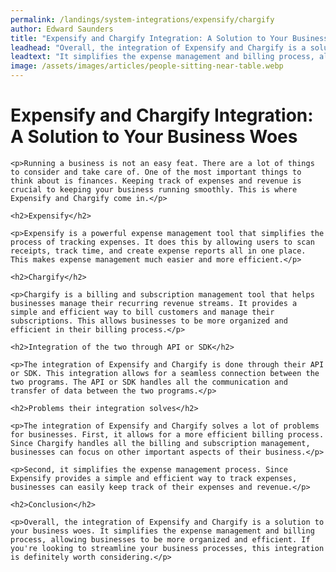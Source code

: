 ```yaml
---
permalink: /landings/system-integrations/expensify/chargify
author: Edward Saunders
title: "Expensify and Chargify Integration: A Solution to Your Business Woes"
leadhead: "Overall, the integration of Expensify and Chargify is a solution to your business woes"
leadtext: "It simplifies the expense management and billing process, allowing businesses to be more organized and efficient. If you're looking to streamline your business processes, this integration is definitely worth considering."
image: /assets/images/articles/people-sitting-near-table.webp
---
```

<div class="arttext">    <h1>Expensify and Chargify Integration: A Solution to Your Business Woes</h1>

    <p>Running a business is not an easy feat. There are a lot of things to consider and take care of. One of the most important things to think about is finances. Keeping track of expenses and revenue is crucial to keeping your business running smoothly. This is where Expensify and Chargify come in.</p>

    <h2>Expensify</h2>

    <p>Expensify is a powerful expense management tool that simplifies the process of tracking expenses. It does this by allowing users to scan receipts, track time, and create expense reports all in one place. This makes expense management much easier and more efficient.</p>

    <h2>Chargify</h2>

    <p>Chargify is a billing and subscription management tool that helps businesses manage their recurring revenue streams. It provides a simple and efficient way to bill customers and manage their subscriptions. This allows businesses to be more organized and efficient in their billing process.</p>

    <h2>Integration of the two through API or SDK</h2>

    <p>The integration of Expensify and Chargify is done through their API or SDK. This integration allows for a seamless connection between the two programs. The API or SDK handles all the communication and transfer of data between the two programs.</p>

    <h2>Problems their integration solves</h2>

    <p>The integration of Expensify and Chargify solves a lot of problems for businesses. First, it allows for a more efficient billing process. Since Chargify handles all the billing and subscription management, businesses can focus on other important aspects of their business.</p>

    <p>Second, it simplifies the expense management process. Since Expensify provides a simple and efficient way to track expenses, businesses can easily keep track of their expenses and revenue.</p>

    <h2>Conclusion</h2>

    <p>Overall, the integration of Expensify and Chargify is a solution to your business woes. It simplifies the expense management and billing process, allowing businesses to be more organized and efficient. If you're looking to streamline your business processes, this integration is definitely worth considering.</p>
</div>